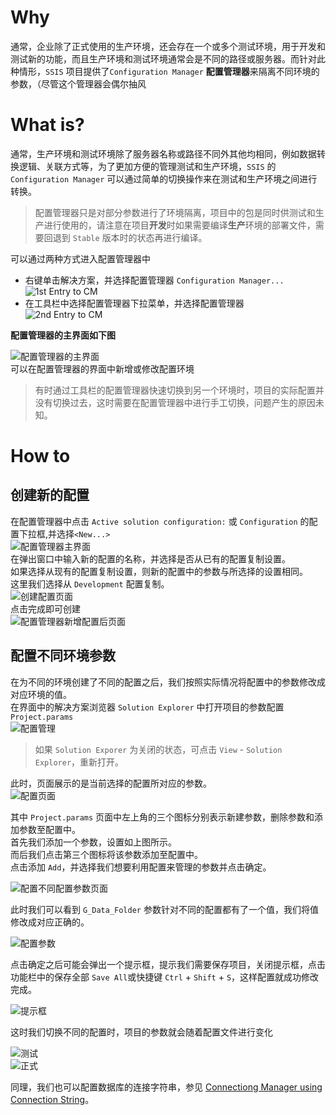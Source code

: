 # Why

通常，企业除了正式使用的生产环境，还会存在一个或多个测试环境，用于开发和测试新的功能，而且生产环境和测试环境通常会是不同的路径或服务器。而针对此种情形，`SSIS` 项目提供了`Configuration Manager` **配置管理器**来隔离不同环境的参数，（尽管这个管理器会偶尔抽风

# What is?

通常，生产环境和测试环境除了服务器名称或路径不同外其他均相同，例如数据转换逻辑、关联方式等，为了更加方便的管理测试和生产环境，`SSIS` 的 `Configuration Manager` 可以通过简单的切换操作来在测试和生产环境之间进行转换。

>配置管理器只是对部分参数进行了环境隔离，项目中的包是同时供测试和生产进行使用的，请注意在项目**开发**时如果需要编译**生产**环境的部署文件，需要回退到 `Stable` 版本时的状态再进行编译。

可以通过两种方式进入配置管理器中
- 右键单击解决方案，并选择配置管理器 `Configuration Manager...`  
![1st Entry to CM](/images/ConfigurationManagerEntry1.jpg)
- 在工具栏中选择配置管理器下拉菜单，并选择配置管理器  
![2nd Entry to CM](/images/ConfigurationManagerEntry2.jpg)  

**配置管理器的主界面如下图**  

![配置管理器的主界面](/images/ConfigurationManagerMain.png)  
可以在配置管理器的界面中新增或修改配置环境
>有时通过工具栏的配置管理器快速切换到另一个环境时，项目的实际配置并没有切换过去，这时需要在配置管理器中进行手工切换，问题产生的原因未知。

# How to

## 创建新的配置

在配置管理器中点击 `Active solution configuration:` 或 `Configuration` 的配置下拉框,并选择`<New...>`  
![配置管理器主界面](/images/NewCM1.png)  
在弹出窗口中输入新的配置的名称，并选择是否从已有的配置复制设置。  
如果选择从现有的配置复制设置，则新的配置中的参数与所选择的设置相同。  
这里我们选择从 `Development` 配置复制。  
![创建配置页面](/images/NewCM2.png)  
点击完成即可创建  
![配置管理器新增配置后页面](/images/NewCM3.png)  

## 配置不同环境参数

在为不同的环境创建了不同的配置之后，我们按照实际情况将配置中的参数修改成对应环境的值。  
在界面中的解决方案浏览器 `Solution Explorer` 中打开项目的参数配置 `Project.params`  
![配置管理](/images/ProjectParams1.png)   

>如果 `Solution Exporer` 为关闭的状态，可点击 `View` - `Solution Explorer`，重新打开。  

此时，页面展示的是当前选择的配置所对应的参数。  
![配置页面](/images/ProjectParams2.png)  

其中 `Project.params` 页面中左上角的三个图标分别表示新建参数，删除参数和添加参数至配置中。  
首先我们添加一个参数，设置如上图所示。  
而后我们点击第三个图标将该参数添加至配置中。  
点击添加 `Add`，并选择我们想要利用配置来管理的参数并点击确定。

![配置不同配置参数页面](/images/ProjectParams3.png)  

此时我们可以看到 `G_Data_Folder` 参数针对不同的配置都有了一个值，我们将值修改成对应正确的。  

![配置参数](/images/ProjectParams4.png)  

点击确定之后可能会弹出一个提示框，提示我们需要保存项目，关闭提示框，点击功能栏中的保存全部 `Save All`或快捷键 `Ctrl` + `Shift` + `S`，这样配置就成功修改完成。  

![提示框](/images/ProjectParams5.png)  

这时我们切换不同的配置时，项目的参数就会随着配置文件进行变化  

![测试](/images/ProjectParams6.png)  
![正式](/images/ProjectParams7.png)  

同理，我们也可以配置数据库的连接字符串，参见 [Connectiong Manager using Connection String](Connectiong%20Manager%20using%20Connection%20String.md)。